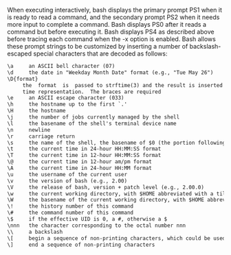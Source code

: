 
 When executing interactively, bash displays the primary prompt PS1 when it is ready to read a command, and the secondary prompt PS2  when  it  needs more  input to complete a command.  Bash displays PS0 after it reads a command but before executing it.  Bash displays PS4 as described above before tracing each command when the -x option is enabled.  Bash allows these prompt strings to be customized by inserting a  number  of  backslash-escaped special characters that are decoded as follows:
```txt
\a     an ASCII bell character (07)
\d     the date in "Weekday Month Date" format (e.g., "Tue May 26")
\D{format}
	 the  format  is  passed to strftime(3) and the result is inserted into the prompt string; an empty format results in a locale-specific
	 time representation.  The braces are required
\e     an ASCII escape character (033)
\h     the hostname up to the first `.'
\H     the hostname
\j     the number of jobs currently managed by the shell
\l     the basename of the shell's terminal device name
\n     newline
\r     carriage return
\s     the name of the shell, the basename of $0 (the portion following the final slash)
\t     the current time in 24-hour HH:MM:SS format
\T     the current time in 12-hour HH:MM:SS format
\@     the current time in 12-hour am/pm format
\A     the current time in 24-hour HH:MM format
\u     the username of the current user
\v     the version of bash (e.g., 2.00)
\V     the release of bash, version + patch level (e.g., 2.00.0)
\w     the current working directory, with $HOME abbreviated with a tilde (uses the value of the PROMPT_DIRTRIM variable)
\W     the basename of the current working directory, with $HOME abbreviated with a tilde
\!     the history number of this command
\#     the command number of this command
\$     if the effective UID is 0, a #, otherwise a $
\nnn   the character corresponding to the octal number nnn
\\     a backslash
\[     begin a sequence of non-printing characters, which could be used to embed a terminal control sequence into the prompt
\]     end a sequence of non-printing characters
```